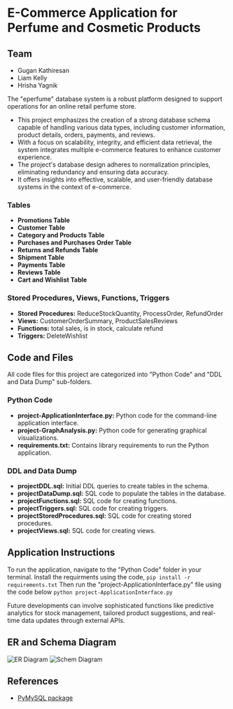 
# E-Commerce Application for Perfume and Cosmetic Products

## Team
- Gugan Kathiresan
- Liam Kelly
- Hrisha Yagnik

The "eperfume" database system is a robust platform designed to support operations for an online retail perfume store. 

- This project emphasizes the creation of a strong database schema capable of handling various data types, including customer information, product details, orders, payments, and reviews. 
- With a focus on scalability, integrity, and efficient data retrieval, the system integrates multiple e-commerce features to enhance customer experience.
- The project's database design adheres to normalization principles, eliminating redundancy and ensuring data accuracy. 
- It offers insights into effective, scalable, and user-friendly database systems in the context of e-commerce.


### Tables
- **Promotions Table**
- **Customer Table**
- **Category and Products Table**
- **Purchases and Purchases Order Table**
- **Returns and Refunds Table**
- **Shipment Table**
- **Payments Table**
- **Reviews Table**
- **Cart and Wishlist Table**

### Stored Procedures, Views, Functions, Triggers
- **Stored Procedures:** ReduceStockQuantity, ProcessOrder, RefundOrder
- **Views:** CustomerOrderSummary, ProductSalesReviews
- **Functions:** total sales, is in stock, calculate refund
- **Triggers:** DeleteWishlist


## Code and Files
All code files for this project are categorized into "Python Code" and "DDL and Data Dump" sub-folders.

### Python Code
- **project-ApplicationInterface.py:** Python code for the command-line application interface.
- **project-GraphAnalysis.py:** Python code for generating graphical visualizations.
- **requirements.txt:** Contains library requirements to run the Python application.

### DDL and Data Dump
- **projectDDL.sql:** Initial DDL queries to create tables in the schema.
- **projectDataDump.sql:** SQL code to populate the tables in the database.
- **projectFunctions.sql:** SQL code for creating functions.
- **projectTriggers.sql:** SQL code for creating triggers.
- **projectStoredProcedures.sql:** SQL code for creating stored procedures.
- **projectViews.sql:** SQL code for creating views.

## Application Instructions
To run the application, navigate to the "Python Code" folder in your terminal.
Install the requirments using the code,
   ``` pip install -r requirements.txt ```
Then run the "project-ApplicationInterface.py" file using the code below
   ``` python project-ApplicationInterface.py ```

Future developments can involve sophisticated functions like predictive analytics for stock management, tailored product suggestions, and real-time data updates through external APIs.

## ER and Schema Diagram
![ER Diagram](ERD-diagram.jpeg)
![Schem Diagram](schemadiagram.png)

## References
- [PyMySQL package](https://pymysql.readthedocs.io/en/latest/)
